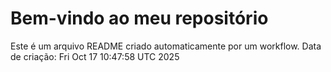 # Bem-vindo ao meu repositório
Este é um arquivo README criado automaticamente por um workflow.
Data de criação: Fri Oct 17 10:47:58 UTC 2025
